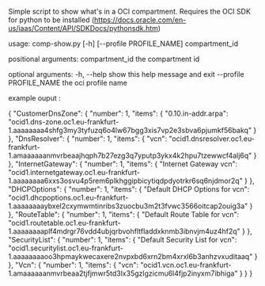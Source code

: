 Simple script to show what's in a OCI compartment. 
Requires the OCI SDK for python to be installed (https://docs.oracle.com/en-us/iaas/Content/API/SDKDocs/pythonsdk.htm)

usage: comp-show.py [-h] [--profile PROFILE_NAME] compartment_id

positional arguments:
  compartment_id        the compartment id

optional arguments:
  -h, --help            show this help message and exit
  --profile PROFILE_NAME
                        the oci profile name


example ouput :

{
  "CustomerDnsZone": {
  "number": 1,
  "items": {
   "0.10.in-addr.arpa": "ocid1.dns-zone.oc1.eu-frankfurt-1.aaaaaaaa4shfg3my3tyfuzq6o4lw67bgg3xis7vp2e3sbva6pjumkf56bakq"
  }
 },
 "DnsResolver": {
  "number": 1,
  "items": {
   "vcn": "ocid1.dnsresolver.oc1.eu-frankfurt-1.amaaaaaanmvrbeaajhqph7b27ezg3q7yputp3ykx4k2hpu7tzewwcf4alj6q"
  }
 },
 "InternetGateway": {
  "number": 1,
  "items": {
   "Internet Gateway vcn": "ocid1.internetgateway.oc1.eu-frankfurt-1.aaaaaaaa6xxs3osvu4p5rem6plkhggipbicytiqdpdyotrkr6sq6njdmor2q"
  }
 },
 "DHCPOptions": {
  "number": 1,
  "items": {
   "Default DHCP Options for vcn": "ocid1.dhcpoptions.oc1.eu-frankfurt-1.aaaaaaaaybxel2cxymwmtinribs3zuocbu3m2t3fvwc3566oitcap2ouig3a"
  }
 },
 "RouteTable": {
  "number": 1,
  "items": {
   "Default Route Table for vcn": "ocid1.routetable.oc1.eu-frankfurt-1.aaaaaaaaplf4mdrgr76vdd4ubjqrbvohfltfladdxknmb3ibnvjm4uz4hf2q"
  }
 },
 "SecurityList": {
  "number": 1,
  "items": {
   "Default Security List for vcn": "ocid1.securitylist.oc1.eu-frankfurt-1.aaaaaaaaoo3hpmaykwecaxere2nvpxbd6xrn2bm4xrxl6b3anhzvxuditaaq"
  }
 },
 "Vcn": {
  "number": 1,
  "items": {
   "vcn": "ocid1.vcn.oc1.eu-frankfurt-1.amaaaaaanmvrbeaa2tjfjmwr5td3lx35gzlgzicmu6l4fjp2inyxm7ibhiga"
  }
 }
}
